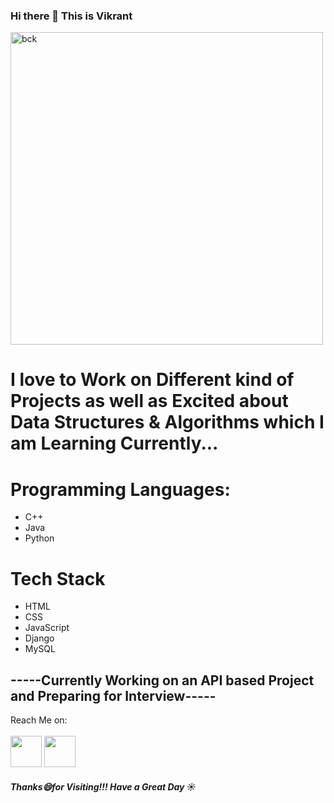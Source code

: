 ### Hi there 👋 This is Vikrant

<html>
<head>
  <body>
  <img src="https://images.unsplash.com/photo-1504805572947-34fad45aed93?ixlib=rb-1.2.1&ixid=MnwxMjA3fDB8MHxwaG90by1wYWdlfHx8fGVufDB8fHx8&auto=format&fit=crop&w=1470&q=80" alt="bck" widht="400" height="500">
  
<h1> I love to Work on Different kind of Projects as well as Excited about Data Structures & Algorithms which I am Learning Currently...</h1>
  <h1>Programming Languages:</h1>
  <ul>
    <li>C++</li>
    <li>Java</li>
    <li>Python</li>
  </ul>
  <h1>Tech Stack</h1>
  <ul>
  <li>HTML</li>
  <li>CSS</li>
  <li>JavaScript</li>
  <li>Django</li>
  <li>MySQL</li>
  </ul>
  <h2>-----Currently Working on an API based Project and Preparing for Interview-----</h2>
  <h>Reach Me on: </h><br><br>
  <a href="https://twitter.com/vicks54325"><img src="https://c.tenor.com/jDOgugYCEywAAAAM/twitter-logo.gif" width="50" height="50"></a>
  <h>   </h>   
  <a href="https://www.linkedin.com/in/dv22/"><img src="https://cliply.co/wp-content/uploads/2021/02/372102050_LINKEDIN_ICON_400px.gif" width="50" height="50"></a>
  <h5>Thanks😄for Visiting!!! Have a Great Day ☀️</h5
</html>
    </body>
<head>

 
<!--
**scavy29/scavy29** is a ✨ _special_ ✨ repository because its `README.md` (this file) appears on your GitHub profile.

Here are some ideas to get you started:

- 🔭 I’m currently working on ...
- 🌱 I’m currently learning ...
- 👯 I’m looking to collaborate on ...
- 🤔 I’m looking for help with ...
- 💬 Ask me about ...
- 📫 How to reach me: ...
- 😄 Pronouns: ...
- ⚡ Fun fact: ...
-->

